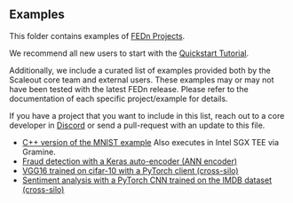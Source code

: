## Examples

This folder contains examples of [FEDn Projects](https://fedn.readthedocs.io/en/latest/projects.html).

We recommend all new users to start with the [Quickstart Tutorial](https://fedn.readthedocs.io/en/latest/quickstart.html).

Additionally, we include a curated list of examples provided both by the Scaleout core team and external users. These examples may or may not have been tested with the latest FEDn release. Please refer to the documentation of each specific project/example for details. 

If you have a project that you want to include in this list, reach out to a core developer in [Discord](https://discord.gg/CCRgjpMsVA) or send a pull-request with an update to this file.  

- [C++ version of the MNIST example](https://github.com/scaleoutsystems/tee-mnist) Also executes in Intel SGX TEE via Gramine.
- [Fraud detection with a Keras auto-encoder (ANN encoder)](https://github.com/scaleoutsystems/FEDn-client-fraud_keras)  
- [VGG16 trained on cifar-10 with a PyTorch client (cross-silo)](https://github.com/scaleoutsystems/FEDn-client-cifar10-pytorch) 
- [Sentiment analysis with a PyTorch CNN trained on the IMDB dataset (cross-silo)](https://github.com/scaleoutsystems/FEDn-client-imdb-pytorch.git) 
